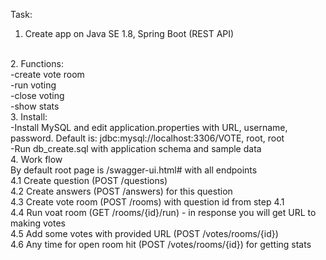 Task:

1. Create app on Java SE 1.8, Spring Boot (REST API)
<br>
2. Functions:
<br>
-create vote room
<br>
-run voting
<br>
-close voting
<br>
-show stats
<br>
3. Install:
<br>
-Install MySQL and edit application.properties with URL, username, password. 
Default is: jdbc:mysql://localhost:3306/VOTE, root, root
<br>
-Run db_create.sql with application schema and sample data
<br>
4. Work flow
<br>
By default root page is /swagger-ui.html# with all endpoints
<br>
4.1 Create question (POST /questions)
<br>
4.2 Create answers (POST /answers) for this question
<br>
4.3 Create vote room (POST /rooms) with question id from step 4.1
<br>
4.4 Run voat room (GET /rooms/{id}/run) - in response you will get URL to making votes
<br>
4.5 Add some votes with provided URL (POST /votes/rooms/{id})
<br>
4.6 Any time for open room hit (POST /votes/rooms/{id}) for getting stats
<br>




